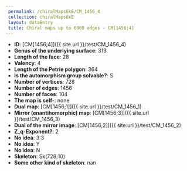 ```yaml
--- 
 permalink: /chiralMaps6kE/CM_1456_4 
 collection: chiralMaps6kE
 layout: dataEntry
 title: Chiral maps up to 6000 edges - CM[1456;4]
---
```


- **ID**: [CM[1456;4]]({{ site.url }}/test/CM_1456_4)
- **Genus of the underlying surface**: 313
- **Length of the face**: 28
- **Valency**: 4
- **Length of the Petrie polygon**: 364
- **Is the automorphism group solvable?**: S
- **Number of vertices**: 728
- **Number of edges**: 1456
- **Number of faces**: 104
- **The map is self-**: none
- **Dual map**: [CM[1456;1]]({{ site.url }}/test/CM_1456_1)
- **Mirror (enantihomorphic) map**: [CM[1456;3]]({{ site.url }}/test/CM_1456_3)
- **Dual of the mirror image**: [CM[1456;2]]({{ site.url }}/test/CM_1456_2)
- **Z_q-Exponent?**: 2
- **No idea**:  3:3
- **No idea**: Y
- **No idea**: N
- **Skeleton**: Sk(728;10)
- **Some other kind of skeleton**: nan
